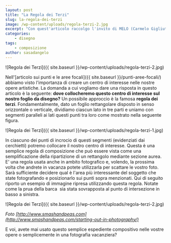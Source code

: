 ```yaml
---
layout: post
title: "La Regola dei Terzi"
slug: la-regola-dei-terzi
image: /wp-content/uploads/regola-terzi-2.jpg
excerpt: "Con quest'articolo raccolgo l'invito di MELO (Carmelo Gigliuto) ad organizzare l'evento Incontra il Maestro  Michelangelo Merisi detto Caravaggio il cui"
categories:
    - disegno
tags:
    - composizione
author: sasadangelo
---
```


![Regola dei Terzi]({{ site.baseurl }}/wp-content/uploads/regola-terzi-2.jpg)

Nell'[articolo sui punti e le aree focali]({{ site.baseurl }}/punti-aree-focali/) abbiamo visto l'importanza di creare un centro di interesse nelle nostre opere artistiche. La domanda a cui vogliamo dare una risposta in questo articolo è la seguente: **dove collocheremo questo centro di interesse sul nostro foglio da disegno?** Un possibile approccio è la famosa **regola dei terzi**. Fondamentalmente, dato un foglio rettangolare disposto in senso orizzontale o verticale, dividiamo ciascun lato in tre parti e uniamo con segmenti paralleli ai lati questi punti tra loro come mostrato nella seguente figura.

![Regola dei Terzi]({{ site.baseurl }}/wp-content/uploads/regola-terzi-1.jpg)

In ciascuno dei punti di incrocio di questi segmenti (evidenziati dai cerchietti) potremo collocare il nostro centro di interesse. Questa è una semplice regola di composizione che può essere vista come una semplificazione della ripartizione di un rettangolo mediante sezione aurea. E' una regola usata anche in ambito fotografico e, volendo, la prossima volta che andrete in vacanza potete utilizzarla per scattare le vostro foto. Sarà sufficiente decidere qual è l'area più interessante del soggetto che state fotografando e posizionarlo sui punti sopra menzionati. Qui di seguito riporto un esempio di immagine ripresa utilizzando questa regola. Notate come la prua della barca  sia stata sovrapposta al punto di intersezione in basso a sinistra.

![Regola dei Terzi]({{ site.baseurl }}/wp-content/uploads/regola-terzi-2.jpg)

_Foto [http://www.smashandpeas.com](http://www.smashandpeas.com/starting-out-in-photography/)_

E voi, avete mai usato questo semplice espediente compositivo nelle vostre opere o semplicemente in una fotografia vacanziera?
